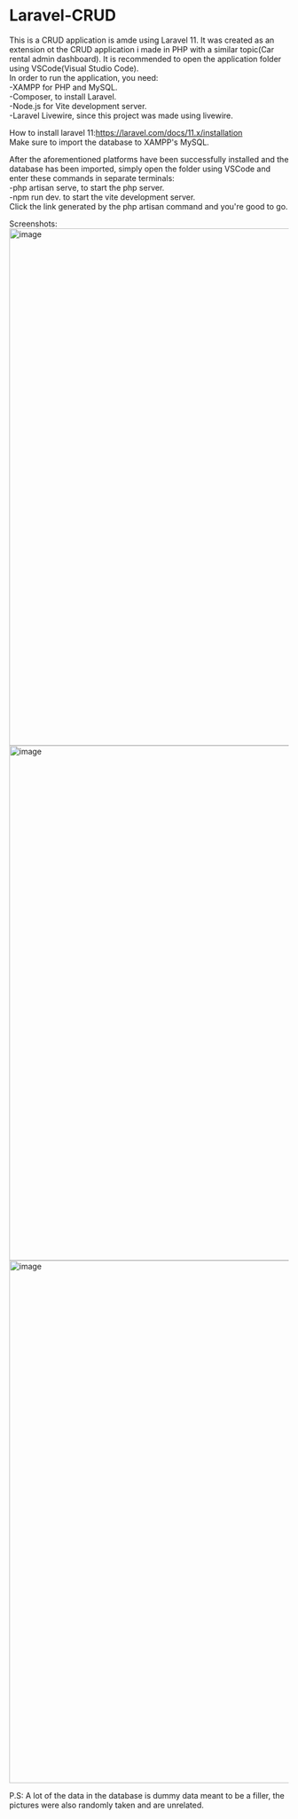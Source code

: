 # Laravel-CRUD
This is a CRUD application is amde using Laravel 11. It was created as an extension ot the CRUD application i made in PHP with a similar topic(Car rental admin dashboard). It is recommended to open the application folder using VSCode(Visual Studio Code).<br/>
In order to run the application, you need:<br/>
-XAMPP for PHP and MySQL.<br/>
-Composer, to install Laravel.<br/>
-Node.js for Vite development server.<br/>
-Laravel Livewire, since this project was made using livewire.<br/>

How to install laravel 11:https://laravel.com/docs/11.x/installation <br/>
Make sure to import the database to XAMPP's MySQL.<br/>

After the aforementioned platforms have been successfully installed and the database has been imported, simply open the folder using VSCode and enter these commands in separate terminals:<br/>
-php artisan serve, to start the php server.<br/>
-npm run dev. to start the vite development server.<br/>
Click the link generated by the php artisan command and you're good to go.<br/>

Screenshots:<br/>
<img width="1918" height="932" alt="image" src="https://github.com/user-attachments/assets/d43e0666-a90b-418d-bd01-8cc1431379c2" /><br/>
<img width="1918" height="928" alt="image" src="https://github.com/user-attachments/assets/771f925d-25a5-4ffc-8674-754c1658a682" /><br/>
<img width="1917" height="942" alt="image" src="https://github.com/user-attachments/assets/3dbbc6ff-b6a4-403a-ab66-d173fb1d941c" /><br/>

P.S: A lot of the data in the database is dummy data meant to be a filler, the pictures were also randomly taken and are unrelated.



